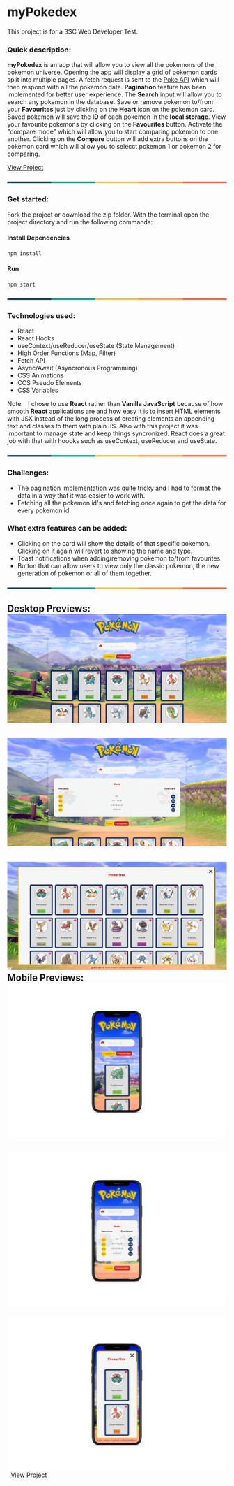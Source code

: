 # myPokedex

This project is for a 3SC Web Developer Test. 

### Quick description:

**myPokedex** is an app that will allow you to view all the pokemons of the pokemon universe. Opening the app will display a grid of pokemon cards split into multiple pages. A fetch request is sent to the [Poke API](https://pokeapi.co/) which will then respond with all the pokemon data. **Pagination** feature has been implemented for better user experience. The **Search** input will allow you to search any pokemon in the database. Save or remove pokemon to/from your **Favourites** just by clicking on the **Heart** icon on the pokemon card. Saved pokemon will save the **ID** of each pokemon in the **local storage**. View your favourite pokemons by clicking on the **Favourites** button. Activate the "compare mode" which will allow you to start comparing pokemon to one another. Clicking on the **Compare** button will add extra buttons on the pokemon card which will allow you to selecct pokemon 1 or pokemon 2 for comparing. 

[View Project](https://my-pokedex-nu.vercel.app/)

![This is an image](https://raw.githubusercontent.com/philipHinch/underline/main/underline.png)

### Get started:

Fork the project or download the zip folder. With the terminal open the project directory and run the following commands:

#### Install Dependencies

```
npm install
```

#### Run

```
npm start
```

![This is an image](https://raw.githubusercontent.com/philipHinch/underline/main/underline.png)

### Technologies used:

- React
- React Hooks
- useContext/useReducer/useState (State Management)
- High Order Functions (Map, Filter)
- Fetch API
- Async/Await (Asyncronous Programming)
- CSS Animations
- CCS Pseudo Elements
- CSS Variables

Note: 
&nbsp;
I chose to use **React** rather than **Vanilla JavaScript** because of how smooth **React** applications are and how easy it is to insert HTML elements with JSX instead of the long process of creating elements an appending text and classes to them with plain JS. Also with this project it was important to manage state and keep things syncronized. React does a great job with that with hoooks such as useContext, useReducer and useState.

![This is an image](https://raw.githubusercontent.com/philipHinch/underline/main/underline.png)

### Challenges:

- The pagination implementation was quite tricky and I had to format the data in a way that it was easier to work with. 
- Fetching all the pokemon id's and fetching once again to get the data for every pokemon id.

### What extra features can be added:

- Clicking on the card will show the details of that specific pokemon. Clicking on it again will revert to showing the name and type.
- Toast notifications when adding/removing pokemon to/from favourites.
- Button that can allow users to view only the classic pokemon, the new generation of pokemon or all of them together.

![This is an image](https://raw.githubusercontent.com/philipHinch/underline/main/underline.png)

Desktop Previews:
&nbsp;
![This is an image](https://github.com/philipHinch/my_pokedex/blob/main/src/assets/previews/pokedex_desktop_preview.png?raw=true)
---
![This is an image](https://github.com/philipHinch/my_pokedex/blob/main/src/assets/previews/pokedex_desktop_preview_2.png?raw=true)
---
![This is an image](https://github.com/philipHinch/my_pokedex/blob/main/src/assets/previews/pokedex_desktop_preview_3.png?raw=true)
Mobile Previews:
![This is an image](https://github.com/philipHinch/my_pokedex/blob/main/src/assets/previews/pokedex_mobile_preview.jpg?raw=true)
---
![This is an image](https://github.com/philipHinch/my_pokedex/blob/main/src/assets/previews/pokedex_mobile_preview_2.jpg?raw=true)
---
![This is an image](https://github.com/philipHinch/my_pokedex/blob/main/src/assets/previews/pokedex_mobile_preview_3.jpg?raw=true)
&nbsp;
[View Project](https://my-pokedex-nu.vercel.app/)





